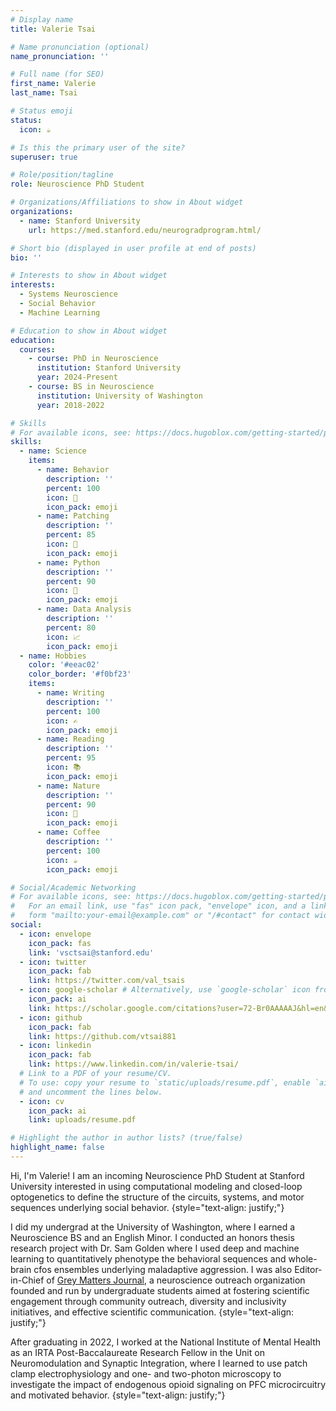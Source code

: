 ```yaml
---
# Display name
title: Valerie Tsai

# Name pronunciation (optional)
name_pronunciation: ''

# Full name (for SEO)
first_name: Valerie
last_name: Tsai

# Status emoji
status:
  icon: ☕

# Is this the primary user of the site?
superuser: true

# Role/position/tagline
role: Neuroscience PhD Student

# Organizations/Affiliations to show in About widget
organizations:
  - name: Stanford University
    url: https://med.stanford.edu/neurogradprogram.html/

# Short bio (displayed in user profile at end of posts)
bio: ''

# Interests to show in About widget
interests:
  - Systems Neuroscience
  - Social Behavior
  - Machine Learning

# Education to show in About widget
education:
  courses:
    - course: PhD in Neuroscience
      institution: Stanford University
      year: 2024-Present
    - course: BS in Neuroscience
      institution: University of Washington
      year: 2018-2022

# Skills
# For available icons, see: https://docs.hugoblox.com/getting-started/page-builder/#icons
skills:
  - name: Science
    items:
      - name: Behavior
        description: ''
        percent: 100
        icon: 🐁
        icon_pack: emoji
      - name: Patching
        description: ''
        percent: 85
        icon: 🧠
        icon_pack: emoji
      - name: Python
        description: ''
        percent: 90
        icon: 🐍
        icon_pack: emoji
      - name: Data Analysis
        description: ''
        percent: 80
        icon: 📈
        icon_pack: emoji
  - name: Hobbies
    color: '#eeac02'
    color_border: '#f0bf23'
    items:
      - name: Writing
        description: ''
        percent: 100
        icon: ✍️
        icon_pack: emoji
      - name: Reading
        description: ''
        percent: 95
        icon: 📚
        icon_pack: emoji
      - name: Nature
        description: ''
        percent: 90
        icon: 🌄
        icon_pack: emoji
      - name: Coffee
        description: ''
        percent: 100
        icon: ☕
        icon_pack: emoji

# Social/Academic Networking
# For available icons, see: https://docs.hugoblox.com/getting-started/page-builder/#icons
#   For an email link, use "fas" icon pack, "envelope" icon, and a link in the
#   form "mailto:your-email@example.com" or "/#contact" for contact widget.
social:
  - icon: envelope
    icon_pack: fas
    link: 'vsctsai@stanford.edu'
  - icon: twitter
    icon_pack: fab
    link: https://twitter.com/val_tsais
  - icon: google-scholar # Alternatively, use `google-scholar` icon from `ai` icon pack
    icon_pack: ai
    link: https://scholar.google.com/citations?user=72-Br0AAAAAJ&hl=en&authuser=2
  - icon: github
    icon_pack: fab
    link: https://github.com/vtsai881
  - icon: linkedin
    icon_pack: fab
    link: https://www.linkedin.com/in/valerie-tsai/
  # Link to a PDF of your resume/CV.
  # To use: copy your resume to `static/uploads/resume.pdf`, enable `ai` icons in `params.yaml`,
  # and uncomment the lines below.
  - icon: cv
    icon_pack: ai
    link: uploads/resume.pdf

# Highlight the author in author lists? (true/false)
highlight_name: false
---
```


Hi, I'm Valerie! I am an incoming Neuroscience PhD Student at Stanford University interested in using computational modeling and closed-loop optogenetics to define the structure of the circuits, systems, and motor sequences underlying social behavior.
{style="text-align: justify;"}

I did my undergrad at the University of Washington, where I earned a Neuroscience BS and an English Minor. I conducted an honors thesis research project with Dr. Sam Golden where I used deep and machine learning to quantitatively phenotype the behavioral sequences and whole-brain cfos ensembles underlying maladaptive aggression. I was also Editor-in-Chief of [Grey Matters Journal](https://greymattersjournal.org/), a neuroscience outreach organization founded and run by undergraduate students aimed at fostering scientific engagement through community outreach, diversity and inclusivity initiatives, and effective scientific communication.
{style="text-align: justify;"}

After graduating in 2022, I worked at the National Institute of Mental Health as an IRTA Post-Baccalaureate Research Fellow in the Unit on Neuromodulation and Synaptic Integration, where I learned to use patch clamp electrophysiology and one- and two-photon microscopy to investigate the impact of endogenous opioid signaling on PFC microcircuitry and motivated behavior. 
{style="text-align: justify;"}

